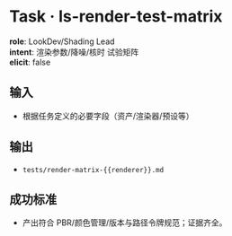 # Task · ls-render-test-matrix

**role**: LookDev/Shading Lead  
**intent**: 渲染参数/降噪/核时 试验矩阵  
**elicit**: false

## 输入

- 根据任务定义的必要字段（资产/渲染器/预设等）

## 输出

- `tests/render-matrix-{{renderer}}.md`

## 成功标准

- 产出符合 PBR/颜色管理/版本与路径令牌规范；证据齐全。

